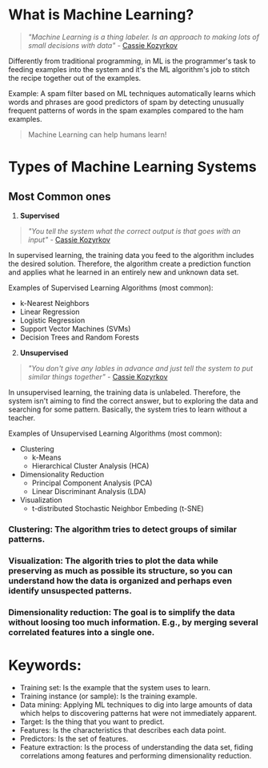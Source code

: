 # What is Machine Learning?

> *"Machine Learning is a thing labeler. Is an approach to making lots of small decisions with data"* - [Cassie Kozyrkov](https://www.youtube.com/watch?v=L1AiQwxkX7A)

Differently from traditional programming, in ML is the programmer's task to feeding examples into the system and it's the ML algorithm's job to stitch the recipe together out of the examples.
 
Example: A spam filter based on ML techniques automatically learns which words and phrases are good predictors of spam by detecting unusually frequent patterns of words in the spam examples compared to the ham examples.

> Machine Learning can help humans learn!

# Types of Machine Learning Systems

## Most Common ones

1. **Supervised**

> *"You tell the system what the correct output is that goes with an input"* - [Cassie Kozyrkov](https://www.youtube.com/watch?v=mLFzvzuA5LM)

In supervised learning, the training data you feed to the algorithm includes the desired solution. Therefore, the algorithm create a prediction function and applies what he learned in an entirely new and unknown data set. 

Examples of Supervised Learning Algorithms (most common):
* k-Nearest Neighbors
* Linear Regression
* Logistic Regression
* Support Vector Machines (SVMs)
* Decision Trees and Random Forests

2. **Unsupervised**

> *"You don't give any lables in advance and just tell the system to put similar things together"* - [Cassie Kozyrkov](https://www.youtube.com/watch?v=mLFzvzuA5LM)

In unsupervised learning, the training data is unlabeled. Therefore, the system isn't aiming to find the correct answer, but to exploring the data and searching for some pattern. Basically, the system tries to learn without a teacher.

Examples of Unsupervised Learning Algorithms (most common):
* Clustering
    * k-Means
    * Hierarchical Cluster Analysis (HCA)
* Dimensionality Reduction
    * Principal Component Analysis (PCA)
    * Linear Discriminant Analysis (LDA)
* Visualization
    * t-distributed Stochastic Neighbor Embeding (t-SNE)

### Clustering: The algorithm tries to detect groups of similar patterns.

### Visualization: The algorith tries to plot the data while preserving as much as possible its structure, so you can understand how the data is organized and perhaps even identify unsuspected patterns.

### Dimensionality reduction: The goal is to simplify the data without loosing too much information. E.g., by merging several correlated features into a single one.


 # Keywords: 
 * Training set: Is the example that the system uses to learn.
 * Training instance (or sample): Is the training example.
 * Data mining: Applying ML techniques to dig into large amounts of data which  helps to discovering patterns hat were not immediately apparent.
 * Target: Is the thing that you want to predict.
 * Features: Is the characteristics that describes each data point.
 * Predictors: Is the set of features.
 * Feature extraction: Is the process of understanding the data set, fiding correlations among features and performing dimensionality reduction.
